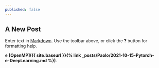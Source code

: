 ```yaml
---
published: false
---
```

## A New Post

Enter text in [Markdown](http://daringfireball.net/projects/markdown/). Use the toolbar above, or click the **?** button for formatting help.

e **[OpenMP]({{ site.baseurl }}{% link _posts/Paolo/2021-10-15-Pytorch-e-DeepLearning.md %})**.

